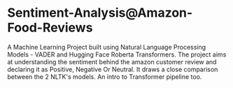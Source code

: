 # Sentiment-Analysis@Amazon-Food-Reviews
A Machine Learning Project built using Natural Language Processing Models - VADER and Hugging Face Roberta Transformers. The project aims at understanding the sentiment behind the amazon customer review and declaring it as Positive, Negative Or Neutral. It draws a close comparison between the 2 NLTK's models. An intro to Transformer pipeline too.
